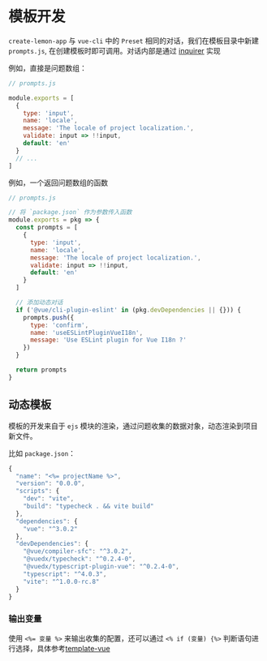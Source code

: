 # 模板开发

`create-lemon-app` 与 `vue-cli` 中的 `Preset` 相同的对话，我们在模板目录中新建`prompts.js`, 在创建模板时即可调用。对话内部是通过 [inquirer](https://github.com/SBoudrias/Inquirer.js) 实现

例如，直接是问题数组：

```js
// prompts.js

module.exports = [
  {
    type: 'input',
    name: 'locale',
    message: 'The locale of project localization.',
    validate: input => !!input,
    default: 'en'
  }
  // ...
]
```

例如，一个返回问题数组的函数

```js
// prompts.js

// 将 `package.json` 作为参数传入函数
module.exports = pkg => {
  const prompts = [
    {
      type: 'input',
      name: 'locale',
      message: 'The locale of project localization.',
      validate: input => !!input,
      default: 'en'
    }
  ]

  // 添加动态对话
  if ('@vue/cli-plugin-eslint' in (pkg.devDependencies || {})) {
    prompts.push({
      type: 'confirm',
      name: 'useESLintPluginVueI18n',
      message: 'Use ESLint plugin for Vue I18n ?'
    })
  }

  return prompts
}
```

## 动态模板

模板的开发来自于 `ejs` 模块的渲染，通过问题收集的数据对象，动态渲染到项目新文件。

比如 `package.json`：

```js
{
  "name": "<%= projectName %>",
  "version": "0.0.0",
  "scripts": {
    "dev": "vite",
    "build": "typecheck . && vite build"
  },
  "dependencies": {
    "vue": "^3.0.2"
  },
  "devDependencies": {
    "@vue/compiler-sfc": "^3.0.2",
    "@vuedx/typecheck": "^0.2.4-0",
    "@vuedx/typescript-plugin-vue": "^0.2.4-0",
    "typescript": "^4.0.3",
    "vite": "^1.0.0-rc.8"
  }
}
```

### 输出变量

使用 `<%= 变量 %>` 来输出收集的配置，还可以通过 `<% if (变量) {%>` 判断语句进行选择，具体参考[template-vue](https://github.com/tomieric/create-lemon-app/preset/template-vue)
